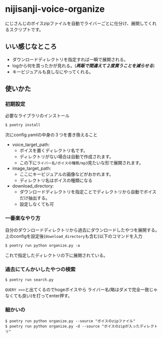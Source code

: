 # nijisanji-voice-organize

にじさんじのボイスzipファイルを自動でライバーごとに仕分け、展開してくれるスクリプトです。

## いい感じなところ
- ダウンロードディレクトリを指定すれば一瞬で展開される。
- logから何を買ったかが見れる。(***再販で間違えて２度買うことを減らせる***)
- キービジュアルも良しなにやってくれる。

## 使いかた
### 初期設定
必要なライブラリのインストール
```
$ poetry install
```

次にconfig.yamlの中身の３つを書き換えること
- voice_target_path:
    - ボイスを置くディレクトリ名です。
    - ディレクトリがない場合は自動で作成されます。
    - この下に`ライバー名/ボイスの種類/mp3`見たいな形で展開されます。
- image_target_path:
    - ここにキービジュアルの画像などがおかれます。
    - ディレクトリ名はボイスの種類になる
- download_directory:
    - ダウンロードディレクトリを指定ことでディレクトリから自動でボイスだけ抽出する。
    - 設定しなくても可

### 一番楽なやり方
自分のダウンロードディレクトリから過去にダウンロードしたやつを展開する。
上のconfigを設定後(`download_directory`も含む)以下のコマンドを入力
```
$ poetry run python organize.py -a
```
これで指定したディレクトリの下に展開されている。

### 過去にてんかいしたやつの検索
```
$ poetry run search.py
```
`QUERY >>>`と出てくるのでhogeボイスやら ライバー名(略はダメで完全一致じゃなくても良い)を打ってenter押す。

### 細かいの
```
$ poetry run python organize.py --source "ボイスのzipファイル"
$ poetry run python organize.py -d --source "ボイスのzipが入ったディレクトリ"
```


